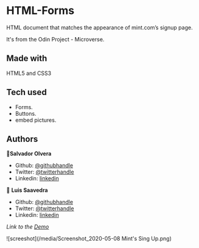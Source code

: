 # HTML-Forms
HTML document that matches the appearance of mint.com’s signup page.

It's from the Odin Project - Microverse.

## Made with
HTML5 and CSS3

## Tech used
* Forms.
* Buttons.
* embed pictures.

## Authors

👤**Salvador Olvera**

- Github: [@githubhandle](https://github.com/Salvador-ON)
- Twitter: [@twitterhandle](https://twitter.com/Salvador_ON)
- Linkedin: [linkedin](https://linkedin.com/in/salvador-o-13894052/
)

👤 **Luis Saavedra**

- Github: [@githubhandle](https://github.com/nriqu322)
- Twitter: [@twitterhandle](https://twitter.com/nriqu322)
- Linkedin: [linkedin](https://linkedin.com/in/luis-saavedra-sanchez/)



*Link to the [Demo](https://raw.githack.com/Salvador-ON/HTML-Forms/master/index.htmll)*

![screeshot](/media/Screenshot_2020-05-08 Mint's Sing Up.png)
